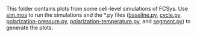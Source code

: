 This folder contains plots from some cell-level simulations of FCSys.  Use
[sim.mos](sim.mos) to run the simulations and the *.py files 
([baseline.py](baseline.py), [cycle.py](cycle.py), 
[polarization-pressure.py](polarization-pressure.py), 
[polarization-temperature.py](polarization-temperature.py), and 
[segment.py](segment.py)) to generate the plots.
